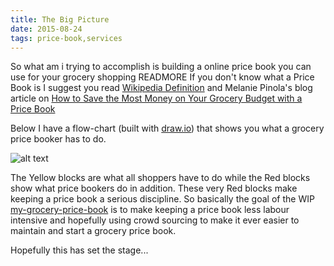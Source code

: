 ```yaml
---
title: The Big Picture
date: 2015-08-24
tags: price-book,services
---
```


So what am i trying to accomplish is building a online price book you can use for your grocery shopping READMORE
If you don't know what a Price Book is I suggest you read [Wikipedia Definition](https://en.wikipedia.org/wiki/Price_book)
and Melanie Pinola's blog article on [How to Save the Most Money on Your Grocery Budget with a Price Book](http://lifehacker.com/how-to-save-the-most-money-on-your-grocery-budget-with-1518202640)

Below I have a flow-chart (built with [draw.io](http://www.draw.io/)) that shows you what a grocery price booker
has to do.

![alt text](/images/GroceryPriceBookOverview.jpg "Grocery Price Book Overview")

The Yellow blocks are what all shoppers have to do while the Red blocks show what price bookers do in addition.
These very Red blocks make keeping a price book a serious discipline. So basically the goal of the WIP 
[my-grocery-price-book](http://www.my-grocery-price-book.co.za) is to make keeping a price book less labour
intensive and hopefully using crowd sourcing to make it ever easier to maintain and start a grocery price book.

Hopefully this has set the stage...
